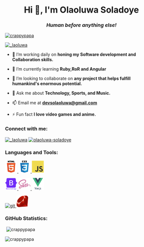 <!--
**crappypapa/crappypapa** is a ✨ _special_ ✨ repository because its `README.md` (this file) appears on your GitHub profile.

Here are some ideas to get you started:

-->

<h1 align="center">Hi 👋, I'm Olaoluwa Soladoye</h1>
<h3 align="center"><em>Human before anything else!</em></h3>


<p align="left"> <a href="https://github.com/ryo-ma/github-profile-trophy"><img src="https://github-profile-trophy.vercel.app/?username=crappypapa" alt="crappypapa" /></a> </p>

<p align="left"> <a href="https://twitter.com/_laoluwa" target="blank"><img src="https://img.shields.io/twitter/follow/_laoluwa?logo=twitter&style=for-the-badge" alt="_laoluwa" /></a> </p>

- 🔭 I’m working daily on **honing my Software development and Collaboration skills.**

- 🌱 I’m currently learning **Ruby,RoR and Angular**

- 👯 I’m looking to collaborate on **any project that helps fulfill humankind's enormous potential.**

- 💬 Ask me about **Technology, Sports, and Music.**

- 📫 Email me at **devsolaoluwa@gmail.com**

- ⚡ Fun fact **I love video games and anime.**
                
                
<h3 align="left">Connect with me:</h3>
<p align="left">
<a href="https://twitter.com/_laoluwa" target="blank"><img align="center" src="https://cdn.jsdelivr.net/npm/simple-icons@3.0.1/icons/twitter.svg" alt="_laoluwa" height="30" width="40" /></a>
<a href="https://linkedin.com/in/olaoluwa-soladoye" target="blank"><img align="center" src="https://cdn.jsdelivr.net/npm/simple-icons@3.0.1/icons/linkedin.svg" alt="olaoluwa-soladoye" height="30" width="40" /></a>
</p>

<h3 align="left">Languages and Tools:</h3>
<p align="left">
<a href="https://www.w3.org/html/" target="_blank"> <img src="https://raw.githubusercontent.com/devicons/devicon/master/icons/html5/html5-original-wordmark.svg" alt="html5" width="40" height="40"/> </a> 
<a href="https://www.w3schools.com/css/" target="_blank"> <img src="https://raw.githubusercontent.com/devicons/devicon/master/icons/css3/css3-original-wordmark.svg" alt="css3" width="40" height="40"/> </a> 
<a href="https://developer.mozilla.org/en-US/docs/Web/JavaScript" target="_blank"> <img src="https://raw.githubusercontent.com/devicons/devicon/master/icons/javascript/javascript-original.svg" alt="javascript" width="40" height="40"/> </a>

<a href="https://getbootstrap.com" target="_blank"> <img src="https://raw.githubusercontent.com/devicons/devicon/master/icons/bootstrap/bootstrap-plain-wordmark.svg" alt="bootstrap" width="40" height="40"/> </a>
<a href="https://sass-lang.com" target="_blank"> <img src="https://raw.githubusercontent.com/devicons/devicon/master/icons/sass/sass-original.svg" alt="sass" width="40" height="40"/> </a>
<a href="https://vuejs.org/" target="_blank"> <img src="https://raw.githubusercontent.com/devicons/devicon/master/icons/vuejs/vuejs-original-wordmark.svg" alt="vuejs" width="40" height="40"/> </a>

<a href="https://git-scm.com/" target="_blank"> <img src="https://www.vectorlogo.zone/logos/git-scm/git-scm-icon.svg" alt="git" width="40" height="40"/> </a>
<a href="https://www.ruby-lang.org/en/" target="_blank"> <img src="https://raw.githubusercontent.com/devicons/devicon/master/icons/ruby/ruby-original.svg" alt="ruby" width="40" height="40"/> </a>
</p>

<h3 align="left">GitHub Statistics:</h3>

<p>&nbsp;<img align="center" src="https://github-readme-stats.vercel.app/api?username=crappypapa&show_icons=true&locale=en" alt="crappypapa" /></p>

<p><img align="center" src="https://github-readme-streak-stats.herokuapp.com/?user=crappypapa&theme=radical" alt="crappypapa" /></p>

<!--<p><img align="center" src="https://github-readme-stats.vercel.app/api/top-langs/?username=crappypapa&show_icons=true&theme=radical&layout=compact" alt="crappypapa"/></p>-->

<!--<p> <img align="center" color="white" src="https://activity-graph.herokuapp.com/graph?username=crappypapa" alt="crappypapa"/></p>-->
